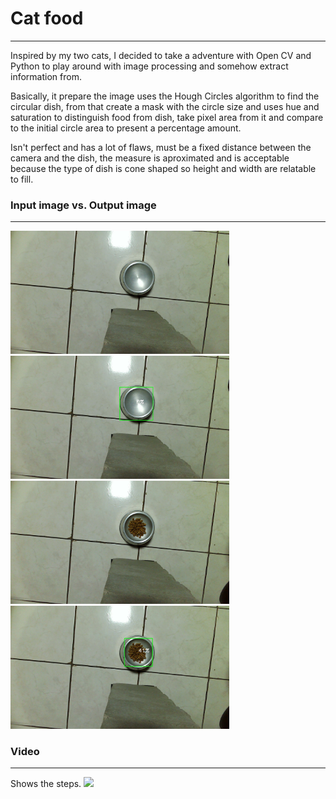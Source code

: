 # Cat food
---------------------------------------
Inspired by my two cats, I decided to take a adventure with Open CV and Python to play around with image processing and somehow extract information from.

Basically, it prepare the image uses the Hough Circles algorithm to find the circular dish, from that create a mask with the circle size and uses hue and saturation to distinguish food from dish, take pixel area from it and compare to the initial circle area to present a percentage amount.

Isn't perfect and has a lot of flaws, must be a fixed distance between the camera and the dish, the measure is aproximated and is acceptable because the type of dish is cone shaped so height and width are relatable to fill. 

### Input image vs. Output image

---------------------------------------

<img src="/usecases/0.jpg" alt="Input" width="350"/>
<img src="/examples/a8.jpg" alt="Output" width="350"/>
<img src="/usecases/50.jpg" alt="Input" width="350"/>
<img src="/examples/b8.jpg" alt="Output" width="350"/>

### Video
---------------------------------------
Shows the steps.
[![](https://img.youtube.com/vi/hG0DZGl7BTY/0.jpg)](https://www.youtube.com/watch?v=hG0DZGl7BTY)